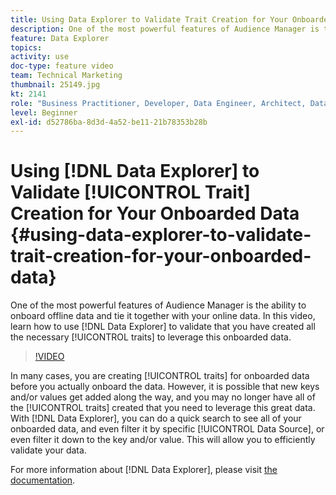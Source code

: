 ```yaml
---
title: Using Data Explorer to Validate Trait Creation for Your Onboarded Data 
description: One of the most powerful features of Audience Manager is the ability to onboard offline data and tie it together with your online data. In this video, learn how to use Data Explorer to validate that you have created all the necessary traits to leverage this onboarded data.
feature: Data Explorer
topics: 
activity: use
doc-type: feature video
team: Technical Marketing
thumbnail: 25149.jpg
kt: 2141
role: "Business Practitioner, Developer, Data Engineer, Architect, Data Architect, Administrator, Leader"
level: Beginner
exl-id: d52786ba-8d3d-4a52-be11-21b78353b28b
---
```

# Using [!DNL Data Explorer] to Validate [!UICONTROL Trait] Creation for Your Onboarded Data {#using-data-explorer-to-validate-trait-creation-for-your-onboarded-data}

One of the most powerful features of Audience Manager is the ability to onboard offline data and tie it together with your online data. In this video, learn how to use [!DNL Data Explorer] to validate that you have created all the necessary [!UICONTROL traits] to leverage this onboarded data.

>[!VIDEO](https://video.tv.adobe.com/v/25149/?quality=12)

In many cases, you are creating [!UICONTROL traits] for onboarded data before you actually onboard the data. However, it is possible that new keys and/or values get added along the way, and you may no longer have all of the [!UICONTROL traits] created that you need to leverage this great data. With [!DNL Data Explorer], you can do a quick search to see all of your onboarded data, and even filter it by specific [!UICONTROL Data Source], or even filter it down to the key and/or value. This will allow you to efficiently validate your data.

For more information about [!DNL Data Explorer], please visit [the documentation](https://experiencecloud.adobe.com/resources/help/en_US/aam/data-explorer.html).
